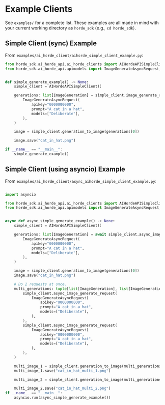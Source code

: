 # Example Clients

See `examples/` for a complete list. These examples are all made in mind with your current working directory as `horde_sdk` (e.g., `cd horde_sdk`).

## Simple Client (sync) Example
From `examples/ai_horde_client/aihorde_simple_client_example.py`:

``` python
from horde_sdk.ai_horde_api.ai_horde_clients import AIHordeAPISimpleClient
from horde_sdk.ai_horde_api.apimodels import ImageGenerateAsyncRequest, ImageGeneration


def simple_generate_example() -> None:
    simple_client = AIHordeAPISimpleClient()

    generations: list[ImageGeneration] = simple_client.image_generate_request(
        ImageGenerateAsyncRequest(
            apikey="0000000000",
            prompt="A cat in a hat",
            models=["Deliberate"],
        ),
    )

    image = simple_client.generation_to_image(generations[0])

    image.save("cat_in_hat.png")

if __name__ == "__main__":
    simple_generate_example()
```

## Simple Client (using asyncio) Example
From `examples/ai_horde_client/async_aihorde_simple_client_example.py`:

``` python

import asyncio

from horde_sdk.ai_horde_api.ai_horde_clients import AIHordeAPISimpleClient
from horde_sdk.ai_horde_api.apimodels import ImageGenerateAsyncRequest, ImageGeneration


async def async_simple_generate_example() -> None:
    simple_client = AIHordeAPISimpleClient()

    generations: list[ImageGeneration] = await simple_client.async_image_generate_request(
        ImageGenerateAsyncRequest(
            apikey="0000000000",
            prompt="A cat in a hat",
            models=["Deliberate"],
        ),
    )

    image = simple_client.generation_to_image(generations[0])
    image.save("cat_in_hat.png")

    # Do 2 requests at once.
    multi_generations: tuple[list[ImageGeneration], list[ImageGeneration]] = await asyncio.gather(
        simple_client.async_image_generate_request(
            ImageGenerateAsyncRequest(
                apikey="0000000000",
                prompt="A cat in a hat",
                models=["Deliberate"],
            ),
        ),
        simple_client.async_image_generate_request(
            ImageGenerateAsyncRequest(
                apikey="0000000000",
                prompt="A cat in a hat",
                models=["Deliberate"],
            ),
        ),
    )

    multi_image_1 = simple_client.generation_to_image(multi_generations[0][0])
    multi_image_1.save("cat_in_hat_multi_1.png")

    multi_image_2 = simple_client.generation_to_image(multi_generations[1][0])

    multi_image_2.save("cat_in_hat_multi_2.png")
if __name__ == "__main__":
    asyncio.run(async_simple_generate_example())
```
